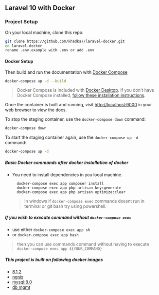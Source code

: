 
## Laravel 10 with Docker

### Project Setup

On your local machine, clone this repo:

```bash
git clone https://github.com/khadka7/laravel-docker.git
cd laravel-docker
rename .env.example with .env or add .env
```

#### Docker Setup

Then build and run the documentation with [Docker Compose](https://docs.docker.com/compose/)

```bash
docker-compose up -d --build
```

> Docker Compose is included with [Docker Desktop](https://docs.docker.com/desktop/).
> If you don't have Docker Compose installed, [follow these installation instructions](https://docs.docker.com/compose/install/).

Once the container is built and running, visit [http://localhost:9000](http://localhost:9000)
in your web browser to view the docs.

To stop the staging container, use the `docker-compose down` command:

```bash
docker-compose down
```

To start the staging container again, use the `docker-compose up -d` command:

```bash
docker-compose up -d
```

##### Basic Docker commands after docker installation of docker
- You need to install dependencies in you local machine.
  ```
    docker-compose exec app composer install
    docker-compose exec app php artisan key:generate
    docker-compose exec app php artisan optimize:clear
  ```
  > In windows if `docker-compose exec` commands doesnt run in terminal or git bash try using powershell.

##### If you wish to execute command without `docker-compose exec`
- use either `docker-compose exec app sh`
- or `docker-compose exec app bash`
> then you can use commands  command without having to execute `docker-compose exec app ${YOUR_COMMAND}`

##### This project is built on following docker images
- [8.1.2](https://hub.docker.com/_/php)
- [ngnix](https://hub.docker.com/_/nginx)
- [mysql:8.0](https://hub.docker.com/_/mysql)
- [db mgmt](https://hub.docker.com/_/adminer)
  
